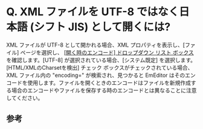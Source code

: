 # Q. XML ファイルを UTF-8 ではなく日本語 (シフト JIS) として開くには?

XML ファイルが UTF-8 として開かれる場合、XML プロパティを表示し、\[ファイル\] ページを選択し、 [\[開く時のエンコード\] ドロップダウン リスト ボックス](../../dlg/properties/file/index) を確認します。\[UTF-8\]
が選択されている場合、\[システム既定\] を選択します。 \[HTML/XMLのCharsetを検出\]
チェック ボックスがチェックされている場合、XML ファイル内の "encoding=" が検索され、見つかると EmEditor
はそのエンコードを使用します。ファイルを開くときのエンコードはファイルを新規作成する場合のエンコードやファイルを保存する時のエンコードとは異なることに注意してください。

## 参考
